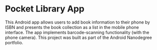 # Pocket Library App

This Android app allows users to add book information to their phone by ISBN and presents the book collection as a list in the mobile phone interface. The app implements barcode-scanning functionality (with the phone camera). This project was built as part of the Android Nanodegree portfolio.

